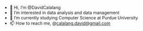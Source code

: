 - 👋 Hi, I’m @DavidCalalang
- 👀 I’m interested in data analysis and data management
- 🌱 I’m currently studying Computer Science at Purdue University
- 📫 How to reach me, @calalang.david@gmail.com

<!---
DavidCalalang/DavidCalalang is a ✨ special ✨ repository because its `README.md` (this file) appears on your GitHub profile.
You can click the Preview link to take a look at your changes.
--->
